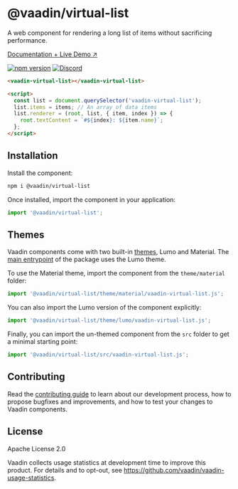 # @vaadin/virtual-list

A web component for rendering a long list of items without sacrificing performance.

[Documentation + Live Demo ↗](https://vaadin.com/docs/latest/ds/components/virtual-list)

[![npm version](https://badgen.net/npm/v/@vaadin/virtual-list)](https://www.npmjs.com/package/@vaadin/virtual-list)
[![Discord](https://img.shields.io/discord/732335336448852018?label=discord)](https://discord.gg/PHmkCKC)

```html
<vaadin-virtual-list></vaadin-virtual-list>

<script>
  const list = document.querySelector('vaadin-virtual-list');
  list.items = items; // An array of data items
  list.renderer = (root, list, { item, index }) => {
    root.textContent = `#${index}: ${item.name}`;
  };
</script>
```

## Installation

Install the component:

```sh
npm i @vaadin/virtual-list
```

Once installed, import the component in your application:

```js
import '@vaadin/virtual-list';
```

## Themes

Vaadin components come with two built-in [themes](https://vaadin.com/docs/latest/ds/customization/using-themes), Lumo
and Material.
The [main entrypoint](https://github.com/vaadin/web-components/blob/master/packages/virtual-list/vaadin-virtual-list.js)
of the package uses the Lumo theme.

To use the Material theme, import the component from the `theme/material` folder:

```js
import '@vaadin/virtual-list/theme/material/vaadin-virtual-list.js';
```

You can also import the Lumo version of the component explicitly:

```js
import '@vaadin/virtual-list/theme/lumo/vaadin-virtual-list.js';
```

Finally, you can import the un-themed component from the `src` folder to get a minimal starting point:

```js
import '@vaadin/virtual-list/src/vaadin-virtual-list.js';
```

## Contributing

Read the [contributing guide](https://vaadin.com/docs/latest/guide/contributing/overview) to learn about our development
process, how to propose bugfixes and improvements, and how to test your changes to Vaadin components.

## License

Apache License 2.0

Vaadin collects usage statistics at development time to improve this product.
For details and to opt-out, see https://github.com/vaadin/vaadin-usage-statistics.

